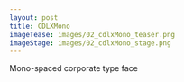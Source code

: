 ```yaml
---
layout: post
title: CDLXMono
imageTease: images/02_cdlxMono_teaser.png
imageStage: images/02_cdlxMono_stage.png
---
```


Mono-spaced corporate type face